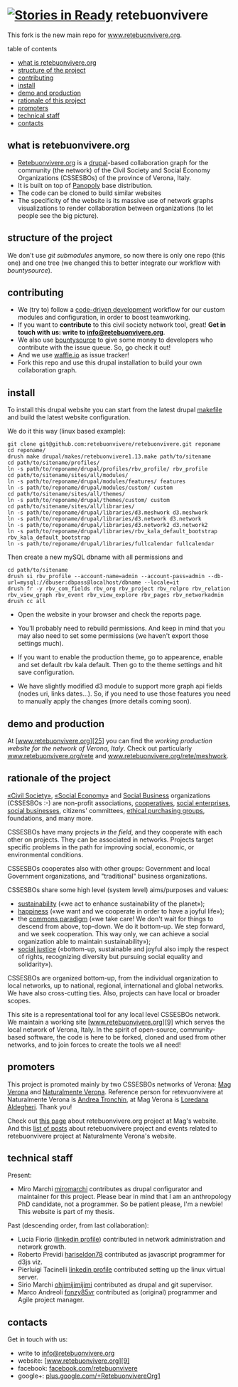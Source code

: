 [![Stories in Ready](https://badge.waffle.io/retebuonvivere/retebuonvivere.png?label=ready&title=Ready)](https://waffle.io/retebuonvivere/retebuonvivere)
retebuonvivere
==============
This fork is the new main repo for www.retebuonvivere.org.

table of contents
* [what is retebuonvivere.org](#what-is-retebuonvivereorg)
* [structure of the project](#structure-of-the-project)
* [contributing](#contributing)
* [install](#install)
* [demo and production](#demo-and-production)
* [rationale of this project](#rationale-of-the-project)
* [promoters](#promoters)
* [technical staff](#technical-staff)
* [contacts](#contacts)

what is retebuonvivere.org
--------------------------
* [Retebuonvivere.org][25] is a [drupal][6]-based collaboration graph for the community (the network) of the Civil Society and Social Economy Organizations (CSSESBOs) of the province of Verona, Italy.
* It is built on top of [Panopoly][7] base distribution. 
* The code can be cloned to build similar websites
* The specificity of the website is its massive use of network graphs visualizations to render collaboration between organizations (to let people see the big picture).

structure of the project
------------------------
We don't use *git submodules* anymore, so now there is only one repo (this one) and one tree (we changed this to better integrate our workflow with *bountysource*).

contributing
----------
* We (try to) follow a [code-driven development][3] workflow for our custom modules and configuration, in order to boost teamworking.
* If you want to **contribute** to this civil society network tool, great! **Get in touch with us: write to info@retebuonvivere.org**.
* We also use [bountysource][30] to give some money to developers who contribute with the issue queue. So, go check it out!
* And we use [waffle.io][34] as issue tracker! 
* Fork this repo and use this drupal installation to build your own collaboration graph.

install
-------
To install this drupal website you can start from the latest drupal [makefile][31] and build the latest website configuration.

We do it this way (linux based example):
```shell
git clone git@github.com:retebuonvivere/retebuonvivere.git reponame
cd reponame/
drush make drupal/makes/retebuonvivere1.13.make path/to/sitename
cd path/to/sitename/profiles/
ln -s path/to/reponame/drupal/profiles/rbv_profile/ rbv_profile
cd path/to/sitename/sites/all/modules/
ln -s path/to/reponame/drupal/modules/features/ features
ln -s path/to/reponame/drupal/modules/custom/ custom
cd path/to/sitename/sites/all/themes/
ln -s path/to/reponame/drupal/themes/custom/ custom
cd path/to/sitename/sites/all/libraries/
ln -s path/to/reponame/drupal/libraries/d3.meshwork d3.meshwork
ln -s path/to/reponame/drupal/libraries/d3.network d3.network
ln -s path/to/reponame/drupal/libraries/d3.network2 d3.network2
ln -s path/to/reponame/drupal/libraries/rbv_kala_default_bootstrap rbv_kala_default_bootstrap
ln -s path/to/reponame/drupal/libraries/fullcalendar fullcalendar
```
Then create a new mySQL dbname with all permissions and
```shell
cd path/to/sitename
drush si rbv_profile --account-name=admin --account-pass=admin --db-url=mysql://dbuser:dbpass@localhost/dbname --locale=it
drush fr -y rbv_com_fields rbv_org rbv_project rbv_relpro rbv_relation rbv_view_graph rbv_event rbv_view_explore rbv_pages rbv_networkadmin
drush cc all
```
* Open the website in your browser and check the reports page. 

* You'll probably need to rebuild permissions. And keep in mind that you may also need to set some permissions (we haven't export those settings much).

* If you want to enable the production theme, go to appearence, enable and set default rbv kala default. Then go to the theme settings and hit save configuration.

* We have slightly modified d3 module to support more graph api fields (nodes uri, links dates...). So, if you need to use those features you need to manually apply the changes (more details coming soon).

demo and production
-------------------
At [www.retebuonvivere.org][25] you can find the *working production website for the network of Verona, Italy*. Check out particularly www.retebuonvivere.org/rete and www.retebuonvivere.org/rete/meshwork.

rationale of the project
------------------------
[«Civil Society»][4], [«Social Economy»][5] and [Social Business][8] organizations (CSSESBOs :-) are non-profit associations, [cooperatives][23], [social enterprises][22], [social businesses][8], citizens' committees, [ethical purchasing groups][11], foundations, and many more.

CSSESBOs have many projects *in the field*, and they cooperate with each other on projects. They can be associated in networks. Projects target specific problems in the path for improving social, economic, or environmental conditions.

CSSESBOs cooperates also with other groups: Government and local Government organizations, and "traditional" business organizations. 

CSSESBOs share some high level (system level) aims/purposes and values: 
* [sustainability][12] («we act to enhance sustainability of the planet»); 
* [happiness][13] («we want and we cooperate in order to have a joyful life»);
* the [commons paradigm][10] («we take care! We don't wait for things to descend from above, top-down. We do it bottom-up. We step forward, and we seek cooperation. This way only, we can achieve a social organization able to maintain sustainability»);
* [social justice][14] («bottom-up, sustainable and joyful also imply the respect of rights, recognizing diversity but pursuing social equality and solidarity»).

CSSESBOs are organized bottom-up, from the individual organization to local networks, up to national, regional, international and global networks. We have also cross-cutting ties. Also, projects can have local or broader scopes.

This site is a representational tool for any local level CSSESBOs network. We maintain a working site [www.retebuonvivere.org][9] which serves the local network of Verona, Italy. In the spirit of open-source, community-based software, the code is here to be forked, cloned and used from other networks, and to join forces to create the tools we all need!

promoters
---------
This project is promoted mainly by two CSSESBOs networks of Verona: [Mag Verona][15] and [Naturalmente Verona][16]. Reference person for retevuonvivere at Naturalmente Verona is [Andrea Tronchin][28], at Mag Verona is [Loredana Aldegheri][29]. Thank you!

Check out [this page][17] about retebuonvivere.org project at Mag's website.
And this [list of posts][18] about retebuonvivere project and events related to retebuonvivere project at Naturalmente Verona's website.

technical staff
---------------
Present:
* Miro Marchi [miromarchi][21] contributes as drupal configurator and maintainer for this project. Please bear in mind that I am an anthropology PhD candidate, not a programmer. So be patient please, I'm a newbie! This website is part of my thesis.

Past (descending order, from last collaboration):
* Lucia Fiorio ([linkedin profile][27]) contributed in network administration and network growth.
* Roberto Previdi [hariseldon78][26] contributed as javascript programmer for d3js viz.
* Pierluigi Tacinelli [linkedin profile][35] contributed setting up the linux virtual server.
* Sirio Marchi [ohjimijimijimi][19] contributed as drupal and git supervisor.
* Marco Andreoli [fonzy85vr][20] contributed as (original) programmer and Agile project manager.

contacts
--------
Get in touch with us:
* write to info@retebuonvivere.org
* website: [www.retebuonvivere.org][9]
* facebook: [facebook.com/retebuonvivere][32]
* google+: [plus.google.com/+RetebuonvivereOrg1][33]


[1]: http://nuvole.org/blog/code-driven-development
[2]: http://nuvole.org/blog/2012/feb/07/hard-and-soft-configuration-drupal-distributions
[3]: http://nuvole.org/blog/2010/aug/24/features-based-development-workflow
[4]: https://en.wikipedia.org/wiki/Civil_society
[5]: https://en.wikipedia.org/wiki/Social_economy
[6]: https://drupal.org/
[7]: https://drupal.org/project/panopoly
[8]: https://en.wikipedia.org/wiki/Social_business
[9]: http://www.retebuonvivere.org/
[10]: https://en.wikipedia.org/wiki/Commons
[11]: https://en.wikipedia.org/wiki/Ethical_purchasing_groups
[12]: https://en.wikipedia.org/wiki/Sustainability
[13]: https://en.wikipedia.org/wiki/Happiness
[14]: https://en.wikipedia.org/wiki/Social_justice
[15]: http://www.magverona.it/
[16]: http://www.naturalmenteverona.org/
[17]: http://www.magverona.it/la-rete-del-buon-vivere-org/
[18]: http://www.naturalmenteverona.org/tag/portale-del-terzo-settore/
[19]: https://github.com/ohjimijimijimi
[20]: https://github.com/fonzy85vr
[21]: https://github.com/miromarchi
[22]: https://en.wikipedia.org/wiki/Social_entrepreneurship
[23]: https://en.wikipedia.org/wiki/Cooperative
[24]: http://dev-rbv-pan.gotpantheon.com/
[25]: http://www.retebuonvivere.org/
[26]: https://github.com/hariseldon78
[27]: http://it.linkedin.com/pub/lucia-fiorio/70/391/ab1/en
[28]: https://www.facebook.com/atronchin
[29]: http://www.magverona.it/testi-e-interventi-di-loredana-aldegheri/
[30]: https://www.bountysource.com/teams/retebuonvivere
[31]: https://github.com/retebuonvivere/retebuonvivere/tree/master/drupal/makes
[32]: https://www.facebook.com/retebuonvivere
[33]: https://plus.google.com/+RetebuonvivereOrg1
[34]: https://waffle.io/retebuonvivere/retebuonvivere
[35]: https://www.linkedin.com/pub/pierluigi-tacinelli/b/8a5/9a7
